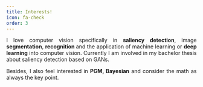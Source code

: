 ```yaml
---
title: Interests!
icon: fa-check
order: 3
---
```


<p style="text-align:justify">I love computer vision specifically in <b>saliency detection</b>, image <b>segmentation</b>, <b>recognition </b>and the application of  machine learning or <b>deep learning</b> into computer vision. Currently I am involved in my bachelor thesis about saliency detection based on GANs.</p>
<p style="text-align:justify">Besides, I also feel interested in <b>PGM, Bayesian</b> and consider the math as always the key point. </p> 

